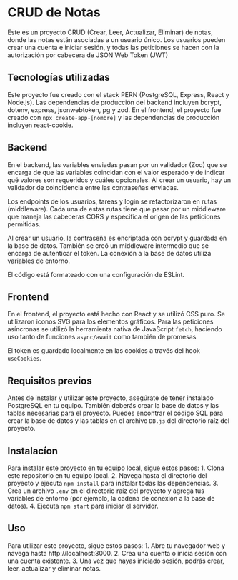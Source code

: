 # CRUD  de Notas 

Este es un proyecto CRUD (Crear, Leer, Actualizar, Eliminar) de notas, donde las notas están asociadas a un usuario único. Los usuarios pueden crear una cuenta e iniciar sesión, y todas las peticiones se hacen con la autorización por cabecera de JSON Web Token (JWT)

## Tecnologías utilizadas

Este proyecto fue creado con el stack PERN (PostgreSQL, Express, React y Node.js). Las dependencias de producción del backend incluyen bcrypt, dotenv, express, jsonwebtoken, pg y zod. En el frontend, el proyecto fue creado con `npx create-app-[nombre]` y las dependencias de producción incluyen react-cookie.

## Backend

En el backend, las variables enviadas pasan por un validador (Zod) que se encarga de que las variables coincidan con el valor esperado y de indicar qué valores son requeridos y cuáles opcionales. Al crear un usuario, hay un validador de coincidencia entre las contraseñas enviadas.

Los endpoints de los usuarios, tareas y login se refactorizaron en rutas (middleware). Cada una de estas rutas tiene que pasar por un middleware que maneja las cabeceras CORS y especifica el origen de las peticiones permitidas.

Al crear un usuario, la contraseña es encriptada con bcrypt y guardada en la base de datos. También se creó un middleware intermedio que se encarga de autenticar el token. La conexión a la base de datos utiliza variables de entorno.

El código está formateado con una configuración de ESLint.

## Frontend 

En el frontend, el proyecto está hecho con React y se utilizó CSS puro. Se utilizaron iconos SVG para los elementos gráficos. Para las peticiones asíncronas se utilizó la herramienta nativa de JavaScript `fetch`, haciendo uso tanto de funciones `async/await` como también de promesas

El token es guardado localmente en las cookies a través del hook `useCookies`.

## Requisitos previos

Antes de instalar y utilizar este proyecto, asegúrate de tener instalado PostgreSQL en tu equipo. También deberás crear la base de datos y las tablas necesarias para el proyecto. Puedes encontrar el código SQL para crear la base de datos y las tablas en el archivo `DB.js` del directorio raíz del proyecto.

## Instalacíon

Para instalar este proyecto en tu equipo local, sigue estos pasos:
    1. Clona este repositorio en tu equipo local.
    2. Navega hasta el directorio del proyecto y ejecuta `npm install` para instalar todas las dependencias.
    3. Crea un archivo `.env` en el directorio raíz del proyecto y agrega tus variables de entorno (por ejemplo, la cadena de conexión a la base de datos).
    4. Ejecuta `npm start` para iniciar el servidor.
    
## Uso 

Para utilizar este proyecto, sigue estos pasos:
    1. Abre tu navegador web y navega hasta http://localhost:3000.
    2. Crea una cuenta o inicia sesión con una cuenta existente.
    3. Una vez que hayas iniciado sesión, podrás crear, leer, actualizar y eliminar notas.